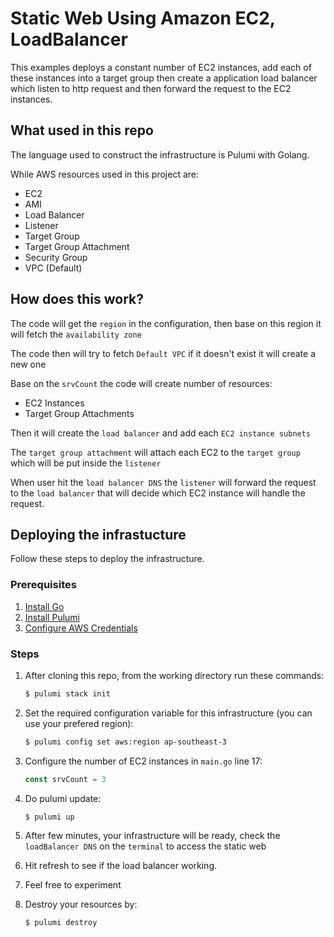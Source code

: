 # Static Web Using Amazon EC2, LoadBalancer

This examples deploys a constant number of EC2 instances, add each of these instances into a target group then create a application load balancer which listen to http request and then forward the request to the EC2 instances.

## What used in this repo

The language used to construct the infrastructure is Pulumi with Golang.

While AWS resources used in this project are:
- EC2
- AMI
- Load Balancer
- Listener
- Target Group
- Target Group Attachment
- Security Group
- VPC (Default)

## How does this work?

The code will get the `region` in the configuration, then base on this region it will fetch the `availability zone`

The code then will try to fetch `Default VPC` if it doesn't exist it will create a new one

Base on the `srvCount` the code will create number of resources:
- EC2 Instances
- Target Group Attachments

Then it will create the `load balancer` and add each `EC2 instance subnets` 

The `target group attachment` will attach each EC2 to the `target group` which will be put inside the `listener`

When user hit the `load balancer DNS` the `listener` will forward the request to the `load balancer` that will decide which EC2 instance will handle the request.

## Deploying the infrastucture

Follow these steps to deploy the infrastructure.

### Prerequisites
1. [Install Go](https://golang.org/doc/install)
2. [Install Pulumi](https://www.pulumi.com/docs/get-started/install/)
3. [Configure AWS Credentials](https://www.pulumi.com/docs/intro/cloud-providers/aws/setup/)

### Steps
1. After cloning this repo, from the working directory run these commands:
    ```bash
    $ pulumi stack init
    ```

2. Set the required configuration variable for this infrastructure (you can use your prefered region):
    ```bash
    $ pulumi config set aws:region ap-southeast-3
    ```

3. Configure the number of EC2 instances in `main.go` line 17:
    ```go
    const srvCount = 3
    ```

4. Do pulumi update:
    ```bash
    $ pulumi up
    ```

5. After few minutes, your infrastructure will be ready, check the `loadBalancer DNS` on the `terminal` to access the static web

6. Hit refresh to see if the load balancer working.

7. Feel free to experiment

8. Destroy your resources by:
    ```bash
    $ pulumi destroy
    ```